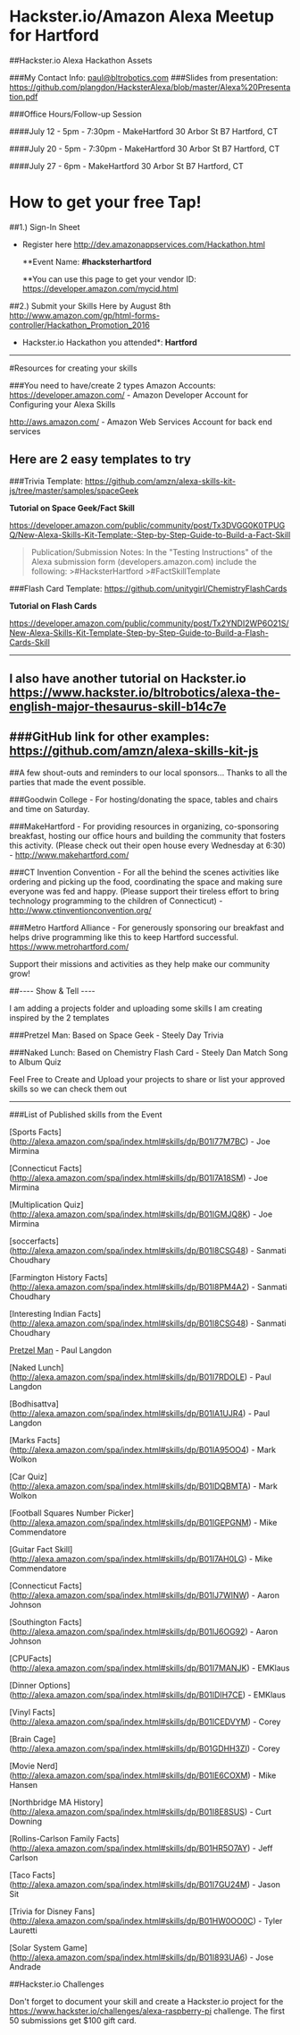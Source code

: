 # Hackster.io/Amazon Alexa Meetup for Hartford

##Hackster.io Alexa Hackathon Assets

###My Contact Info:
paul@bltrobotics.com
###Slides from presentation:
https://github.com/plangdon/HacksterAlexa/blob/master/Alexa%20Presentation.pdf


###Office Hours/Follow-up Session

####July 12 - 5pm - 7:30pm - MakeHartford
30 Arbor St B7
Hartford, CT


####July 20 - 5pm - 7:30pm - MakeHartford
30 Arbor St B7
Hartford, CT


####July 27 - 6pm - MakeHartford
30 Arbor St B7
Hartford, CT

# How to get your free Tap!

##1.) Sign-In Sheet
- Register here
http://dev.amazonappservices.com/Hackathon.html

    **Event Name: __#hacksterhartford__

    **You can use this page to get your vendor ID:
         https://developer.amazon.com/mycid.html

##2.) Submit your Skills Here by August 8th
http://www.amazon.com/gp/html-forms-controller/Hackathon_Promotion_2016

- Hackster.io Hackathon you attended*: __Hartford__

------------

#Resources for creating your skills

###You need to have/create 2 types Amazon Accounts:
   https://developer.amazon.com/ - Amazon Developer Account for Configuring your Alexa Skills

   http://aws.amazon.com/ - Amazon Web Services Account for back end services


## Here are 2 easy templates to try
###Trivia Template:
https://github.com/amzn/alexa-skills-kit-js/tree/master/samples/spaceGeek

   __Tutorial on Space Geek/Fact Skill__
   
   https://developer.amazon.com/public/community/post/Tx3DVGG0K0TPUGQ/New-Alexa-Skills-Kit-Template:-Step-by-Step-Guide-to-Build-a-Fact-Skill
   
   >Publication/Submission Notes:
   >In the "Testing Instructions" of the Alexa submission form (developers.amazon.com)
   >include the following: 
      >#HacksterHartford
      >#FactSkillTemplate

###Flash Card Template:
https://github.com/unitygirl/ChemistryFlashCards

   __Tutorial on Flash Cards__
   
   https://developer.amazon.com/public/community/post/Tx2YNDI2WP6O21S/New-Alexa-Skills-Kit-Template-Step-by-Step-Guide-to-Build-a-Flash-Cards-Skill
   
------------------------
I also have another tutorial on Hackster.io
https://www.hackster.io/bltrobotics/alexa-the-english-major-thesaurus-skill-b14c7e
------------------------
###GitHub link for other examples:
https://github.com/amzn/alexa-skills-kit-js
------------------------

##A few shout-outs and reminders to our local sponsors...
Thanks to all the parties that made the event possible.
 
 
###Goodwin College - 
For hosting/donating the space, tables and chairs and time on Saturday.
 
###MakeHartford - 
For providing resources in organizing, co-sponsoring breakfast, hosting our office hours and building the community that fosters this activity. (Please check out their open house every Wednesday at 6:30)  - http://www.makehartford.com/
 
###CT Invention Convention - 
For all the behind the scenes activities like ordering and picking up the food, coordinating the space and making sure everyone was fed and happy. (Please support their tireless effort to bring technology programming to the children of Connecticut) - http://www.ctinventionconvention.org/ 
 
###Metro Hartford Alliance - 
For generously sponsoring our breakfast and helps drive programming like this to keep Hartford successful.  https://www.metrohartford.com/
 
Support their missions and activities as they help make our community grow! 


##---- Show & Tell ----

I am adding a projects folder and uploading some skills I am creating inspired by the 2 templates 

###Pretzel Man: 
Based on Space Geek - Steely Day Trivia

###Naked Lunch:
Based on Chemistry Flash Card - Steely Dan Match Song to Album Quiz

Feel Free to Create and Upload your projects to share or list your approved skills so we can check them out

-----------------------
###List of Published skills from the Event

[Sports Facts] (http://alexa.amazon.com/spa/index.html#skills/dp/B01I77M7BC) - Joe Mirmina

[Connecticut Facts] (http://alexa.amazon.com/spa/index.html#skills/dp/B01I7A18SM) - Joe Mirmina

[Multiplication Quiz] (http://alexa.amazon.com/spa/index.html#skills/dp/B01IGMJQ8K) - Joe Mirmina


[soccerfacts] (http://alexa.amazon.com/spa/index.html#skills/dp/B01I8CSG48) - Sanmati Choudhary

[Farmington History Facts] (http://alexa.amazon.com/spa/index.html#skills/dp/B01I8PM4A2) - Sanmati Choudhary

[Interesting Indian Facts] (http://alexa.amazon.com/spa/index.html#skills/dp/B01I8CSG48) - Sanmati Choudhary


[Pretzel Man](http://alexa.amazon.com/spa/index.html#skills/dp/B01I7O4ZDS) - Paul Langdon

[Naked Lunch] (http://alexa.amazon.com/spa/index.html#skills/dp/B01I7RDOLE) - Paul Langdon

[Bodhisattva] (http://alexa.amazon.com/spa/index.html#skills/dp/B01IA1UJR4) - Paul Langdon



[Marks Facts] (http://alexa.amazon.com/spa/index.html#skills/dp/B01IA95OO4) - Mark Wolkon

[Car Quiz] (http://alexa.amazon.com/spa/index.html#skills/dp/B01IDQBMTA) - Mark Wolkon


[Football Squares Number Picker] (http://alexa.amazon.com/spa/index.html#skills/dp/B01IGEPGNM) - Mike Commendatore

[Guitar Fact Skill] (http://alexa.amazon.com/spa/index.html#skills/dp/B01I7AH0LG) - Mike Commendatore


[Connecticut Facts] (http://alexa.amazon.com/spa/index.html#skills/dp/B01IJ7WINW) - Aaron Johnson

[Southington Facts] (http://alexa.amazon.com/spa/index.html#skills/dp/B01IJ6OG92) - Aaron Johnson


[CPUFacts] (http://alexa.amazon.com/spa/index.html#skills/dp/B01I7MANJK) - EMKlaus

[Dinner Options] (http://alexa.amazon.com/spa/index.html#skills/dp/B01IDIH7CE) - EMKlaus


[Vinyl Facts] (http://alexa.amazon.com/spa/index.html#skills/dp/B01ICEDVYM) - Corey

[Brain Cage] (http://alexa.amazon.com/spa/index.html#skills/dp/B01GDHH3ZI) - Corey



[Movie Nerd] (http://alexa.amazon.com/spa/index.html#skills/dp/B01IE6COXM) - Mike Hansen

[Northbridge MA History] (http://alexa.amazon.com/spa/index.html#skills/dp/B01I8E8SUS) - Curt Downing

[Rollins-Carlson Family Facts] (http://alexa.amazon.com/spa/index.html#skills/dp/B01HR5O7AY) - Jeff Carlson

[Taco Facts] (http://alexa.amazon.com/spa/index.html#skills/dp/B01I7GU24M) - Jason Sit

[Trivia for Disney Fans] (http://alexa.amazon.com/spa/index.html#skills/dp/B01HW0OO0C) - Tyler Lauretti

[Solar System Game] (http://alexa.amazon.com/spa/index.html#skills/dp/B01I893UA6) - Jose Andrade






##Hackster.io Challenges

Don't forget to document your skill and create a Hackster.io project for the https://www.hackster.io/challenges/alexa-raspberry-pi challenge. The first 50 submissions get $100 gift card.




